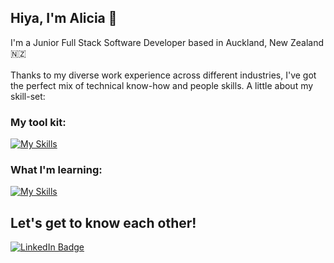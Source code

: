
## Hiya, I'm Alicia 👩

I'm a Junior Full Stack Software Developer based in Auckland, New Zealand 🇳🇿 
<br/>
<br/>
Thanks to my diverse work experience across different industries, I've got the perfect mix of technical know-how and people skills. A little about my skill-set:
<br/>
### My tool kit:
[![My Skills](https://skillicons.dev/icons?i=html,css,js,ts,react,nodejs,express,vitest,sqlite,github,tailwind,figma)](https://skillicons.dev)
<br/>
### What I'm learning:

[![My Skills](https://skillicons.dev/icons?i=aws,threejs,c#)](https://skillicons.dev)

## Let's get to know each other!
<div id="badges">
  <a href="https://www.linkedin.com/in/alicia-tavita/">
    <img src="https://img.shields.io/badge/LinkedIn-blue?style=for-the-badge&logo=linkedin&logoColor=white" alt="LinkedIn Badge"/>
  </a>
</div>
<br/>

